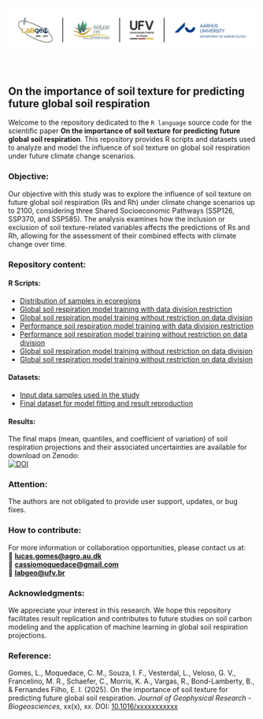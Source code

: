 <p align="center">
<img src="./img/soil_respiration_github.png" width="1200">
</p>

<p>&nbsp;</p>

## On the importance of soil texture for predicting future global soil respiration
Welcome to the repository dedicated to the `R language` source code for the scientific paper **On the importance of soil texture for predicting future global soil respiration**. This repository provides R scripts and datasets used to analyze and model the influence of soil texture on global soil respiration under future climate change scenarios.

### Objective:
Our objective with this study was to explore the influence of soil texture on future global soil respiration (Rs and Rh) under climate change scenarios up to 2100, considering three Shared Socioeconomic Pathways (SSP126, SSP370, and SSP585). The analysis examines how the inclusion or exclusion of soil texture-related variables affects the predictions of Rs and Rh, allowing for the assessment of their combined effects with climate change over time.

### Repository content:
#### R Scripts:
- [Distribution of samples in ecoregions](./pages/distribution_samples.md)<br>
- [Global soil respiration model training with data division restriction](./pages/global_model_ckfold.md)<br>
- [Global soil respiration model training without restriction on data division](./pages/global_model_skfold.md)<br>
- [Performance soil respiration model training with data division restriction](./pages/performance_model_ckfold.md)<br>
- [Performance soil respiration model training without restriction on data division](./pages/performance_model_skfold.md)<br>
- [Global soil respiration model training without restriction on data division](./pages/comparison_models.md)<br>
- [Global soil respiration model training without restriction on data division](./pages/comparison_models.md)<br>

#### Datasets:
- [Input data samples used in the study](./datasets/dataset_soil_respiration.csv)<br>
- [Final dataset for model fitting and result reproduction](./datasets/final_model_data.csv)<br>

#### Results:
The final maps (mean, quantiles, and coefficient of variation) of soil respiration projections and their associated uncertainties are available for download on Zenodo:<br>
[![DOI](https://zenodo.org/badge/DOI/10.5281/zenodo.xxxxxxxx.svg)](https://doi.org/10.5281/zenodo.xxxxxxxx)

### Attention:
The authors are not obligated to provide user support, updates, or bug fixes.

### How to contribute:
For more information or collaboration opportunities, please contact us at:  
📧 **lucas.gomes@agro.au.dk**  
📧 **cassiomoquedace@gmail.com**  
📧 **labgeo@ufv.br**

### Acknowledgments:
We appreciate your interest in this research. We hope this repository facilitates result replication and contributes to future studies on soil carbon modeling and the application of machine learning in global soil respiration projections.

### Reference:
Gomes, L., Moquedace, C. M., Souza, I. F., Vesterdal, L., Veloso, G. V., Francelino, M. R., Schaefer, C., Morris, K. A., Vargas, R., Bond-Lamberty, B., & Fernandes Filho, E. I. (2025). On the importance of soil texture for predicting future global soil respiration. *Journal of Geophysical Research - Biogeosciences*, xx(x), xx. DOI: [10.1016/xxxxxxxxxxx](https://doi.org/10.1016/xxxxxxxxxxx)
